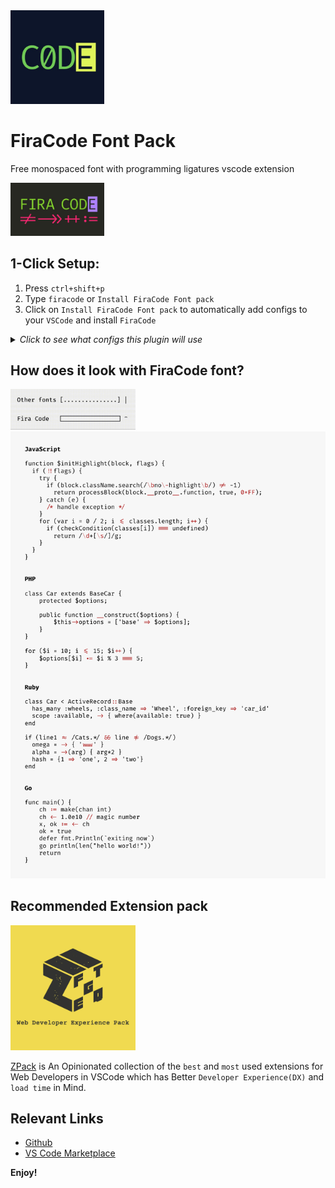 <a href="https://marketplace.visualstudio.com/items?itemName=SeyyedKhandon.firacode">
  <img src="./assets/firacode.jpg" width="150px"/>
</a>

# FiraCode Font Pack

Free monospaced font with programming ligatures vscode extension

<img src="./assets/firacode-pattern.jpg" width="150">

## 1-Click Setup:

1. Press `ctrl+shift+p`
2. Type `firacode` or `Install FiraCode Font pack `
3. Click on `Install FiraCode Font pack` to automatically add configs to your `VSCode` and install `FiraCode`

<details>
<summary>
<i>Click to see what configs this plugin will use</i>
</summary>

```json
{
  "editor.fontFamily": "Fira Code",
  "editor.fontLigatures": true
}
```

</details>

## How does it look with FiraCode font?

 <img src="./assets/progress.gif" alt="firacode progress" width="200px" />

 <br/>
 
 <img src="./assets/samples.png" alt="firacode font" />

## Recommended Extension pack

<a href="https://marketplace.visualstudio.com/items?itemName=SeyyedKhandon.zpack">
  <img style="margin:auto;" src="./assets/zpack.jpg" alt="zpack" width="200px" />
</a>

[ZPack](https://marketplace.visualstudio.com/items?itemName=SeyyedKhandon.zpack) is An Opinionated collection of the `best` and `most` used extensions for Web Developers in VSCode which has Better `Developer Experience(DX)` and `load time` in Mind.

## Relevant Links

- [Github](https://github.com/SeyyedKhandon/tpack)
- [VS Code Marketplace](https://marketplace.visualstudio.com/items?itemName=SeyyedKhandon.tpack)

**Enjoy!**
